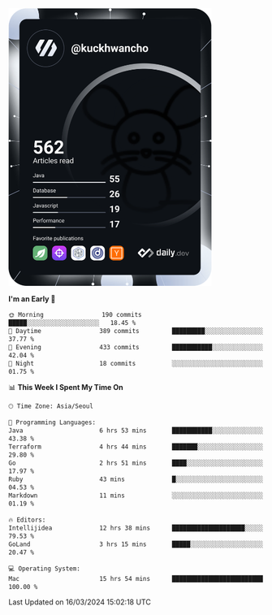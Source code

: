 <a href="https://app.daily.dev/kuckhwancho"><img src="https://github.com/kuckjwi0928/kuckjwi0928/blob/master/devcard.svg" width="400" alt="Kuckjwi Devcard"/></a>

<!--START_SECTION:waka-->
**I'm an Early 🐤** 

```text
🌞 Morning                190 commits         █████░░░░░░░░░░░░░░░░░░░░   18.45 % 
🌆 Daytime                389 commits         █████████░░░░░░░░░░░░░░░░   37.77 % 
🌃 Evening                433 commits         ███████████░░░░░░░░░░░░░░   42.04 % 
🌙 Night                  18 commits          ░░░░░░░░░░░░░░░░░░░░░░░░░   01.75 % 
```


📊 **This Week I Spent My Time On** 

```text
🕑︎ Time Zone: Asia/Seoul

💬 Programming Languages: 
Java                     6 hrs 53 mins       ███████████░░░░░░░░░░░░░░   43.38 % 
Terraform                4 hrs 44 mins       ███████░░░░░░░░░░░░░░░░░░   29.80 % 
Go                       2 hrs 51 mins       ████░░░░░░░░░░░░░░░░░░░░░   17.97 % 
Ruby                     43 mins             █░░░░░░░░░░░░░░░░░░░░░░░░   04.53 % 
Markdown                 11 mins             ░░░░░░░░░░░░░░░░░░░░░░░░░   01.19 % 

🔥 Editors: 
Intellijidea             12 hrs 38 mins      ████████████████████░░░░░   79.53 % 
GoLand                   3 hrs 15 mins       █████░░░░░░░░░░░░░░░░░░░░   20.47 % 

💻 Operating System: 
Mac                      15 hrs 54 mins      █████████████████████████   100.00 % 
```


 Last Updated on 16/03/2024 15:02:18 UTC
<!--END_SECTION:waka-->
